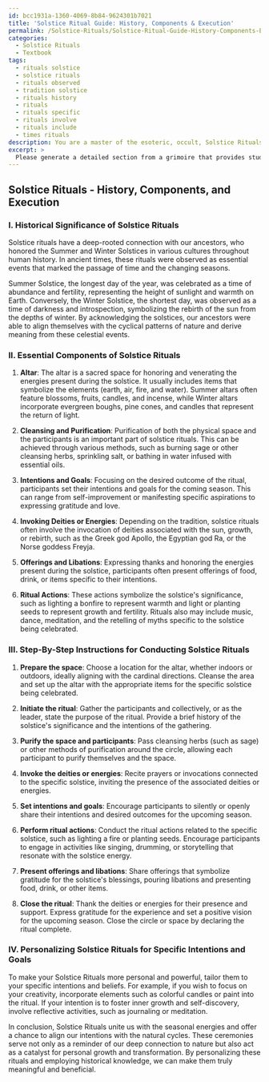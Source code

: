 ```yaml
---
id: bcc1931a-1360-4069-8b84-9624301b7021
title: 'Solstice Ritual Guide: History, Components & Execution'
permalink: /Solstice-Rituals/Solstice-Ritual-Guide-History-Components-Execution/
categories:
  - Solstice Rituals
  - Textbook
tags:
  - rituals solstice
  - solstice rituals
  - rituals observed
  - tradition solstice
  - rituals history
  - rituals
  - rituals specific
  - rituals involve
  - rituals include
  - times rituals
description: You are a master of the esoteric, occult, Solstice Rituals and education, you have written many textbooks on the subject in ways that provide students with rich and deep understanding of the subject. You are being asked to write textbook-like sections on a topic and you do it with full context, explainability, and reliability in accuracy to the true facts of the topic at hand, in a textbook style that a student would easily be able to learn from, in a rich, engaging, and contextual way. Always include relevant context (such as formulas and history), related concepts, and in a way that someone can gain deep insights from.
excerpt: > 
  Please generate a detailed section from a grimoire that provides students with rich knowledge and understanding of Solstice Rituals. This section should cover the historical significance, essential components, and step-by-step instructions for conducting impactful Solstice Rituals. Additionally, highlight the differences and similarities between Summer and Winter Solstice celebrations and provide insights on how participants can personalize their rituals for their specific intentions and goals.
---
```


## Solstice Rituals - History, Components, and Execution

### I. Historical Significance of Solstice Rituals

Solstice rituals have a deep-rooted connection with our ancestors, who honored the Summer and Winter Solstices in various cultures throughout human history. In ancient times, these rituals were observed as essential events that marked the passage of time and the changing seasons. 

Summer Solstice, the longest day of the year, was celebrated as a time of abundance and fertility, representing the height of sunlight and warmth on Earth. Conversely, the Winter Solstice, the shortest day, was observed as a time of darkness and introspection, symbolizing the rebirth of the sun from the depths of winter. By acknowledging the solstices, our ancestors were able to align themselves with the cyclical patterns of nature and derive meaning from these celestial events.

### II. Essential Components of Solstice Rituals

1. **Altar**: The altar is a sacred space for honoring and venerating the energies present during the solstice. It usually includes items that symbolize the elements (earth, air, fire, and water). Summer altars often feature blossoms, fruits, candles, and incense, while Winter altars incorporate evergreen boughs, pine cones, and candles that represent the return of light.

2. **Cleansing and Purification**: Purification of both the physical space and the participants is an important part of solstice rituals. This can be achieved through various methods, such as burning sage or other cleansing herbs, sprinkling salt, or bathing in water infused with essential oils.

3. **Intentions and Goals**: Focusing on the desired outcome of the ritual, participants set their intentions and goals for the coming season. This can range from self-improvement or manifesting specific aspirations to expressing gratitude and love.

4. **Invoking Deities or Energies**: Depending on the tradition, solstice rituals often involve the invocation of deities associated with the sun, growth, or rebirth, such as the Greek god Apollo, the Egyptian god Ra, or the Norse goddess Freyja.

5. **Offerings and Libations**: Expressing thanks and honoring the energies present during the solstice, participants often present offerings of food, drink, or items specific to their intentions.

6. **Ritual Actions**: These actions symbolize the solstice's significance, such as lighting a bonfire to represent warmth and light or planting seeds to represent growth and fertility. Rituals also may include music, dance, meditation, and the retelling of myths specific to the solstice being celebrated.

### III. Step-By-Step Instructions for Conducting Solstice Rituals

1. **Prepare the space**: Choose a location for the altar, whether indoors or outdoors, ideally aligning with the cardinal directions. Cleanse the area and set up the altar with the appropriate items for the specific solstice being celebrated.

2. **Initiate the ritual**: Gather the participants and collectively, or as the leader, state the purpose of the ritual. Provide a brief history of the solstice's significance and the intentions of the gathering.

3. **Purify the space and participants**: Pass cleansing herbs (such as sage) or other methods of purification around the circle, allowing each participant to purify themselves and the space.

4. **Invoke the deities or energies**: Recite prayers or invocations connected to the specific solstice, inviting the presence of the associated deities or energies.

5. **Set intentions and goals**: Encourage participants to silently or openly share their intentions and desired outcomes for the upcoming season.

6. **Perform ritual actions**: Conduct the ritual actions related to the specific solstice, such as lighting a fire or planting seeds. Encourage participants to engage in activities like singing, drumming, or storytelling that resonate with the solstice energy.

7. **Present offerings and libations**: Share offerings that symbolize gratitude for the solstice's blessings, pouring libations and presenting food, drink, or other items.

8. **Close the ritual**: Thank the deities or energies for their presence and support. Express gratitude for the experience and set a positive vision for the upcoming season. Close the circle or space by declaring the ritual complete.

### IV. Personalizing Solstice Rituals for Specific Intentions and Goals

To make your Solstice Rituals more personal and powerful, tailor them to your specific intentions and beliefs. For example, if you wish to focus on your creativity, incorporate elements such as colorful candles or paint into the ritual. If your intention is to foster inner growth and self-discovery, involve reflective activities, such as journaling or meditation.

In conclusion, Solstice Rituals unite us with the seasonal energies and offer a chance to align our intentions with the natural cycles. These ceremonies serve not only as a reminder of our deep connection to nature but also act as a catalyst for personal growth and transformation. By personalizing these rituals and employing historical knowledge, we can make them truly meaningful and beneficial.
